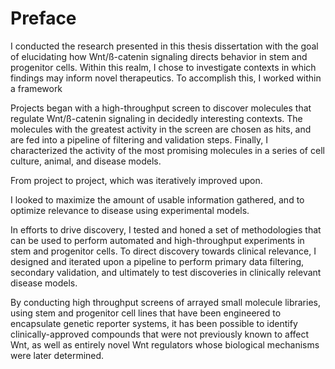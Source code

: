 
# Preface

I conducted the research presented in this thesis dissertation with the goal of elucidating how Wnt/ß-catenin signaling directs behavior in stem and progenitor cells. Within this realm, I chose to investigate contexts in which findings may inform novel therapeutics. To accomplish this, I worked within a framework 

Projects began with a high-throughput screen to discover molecules that regulate Wnt/ß-catenin signaling in decidedly interesting contexts. The molecules with the greatest activity in the screen are chosen as hits, and are fed into a pipeline of filtering and validation steps. Finally, I characterized the activity of the most promising molecules in a series of cell culture, animal, and disease models.

From project to project, which was iteratively improved upon. 

I looked to maximize the amount of usable information gathered, and to optimize relevance to disease using experimental models.



In efforts to drive discovery, I tested and honed a set of methodologies that can be used to perform automated and high-throughput experiments in stem and progenitor cells. To direct discovery towards clinical relevance, I designed and iterated upon a pipeline to perform primary data filtering, secondary validation, and ultimately to test discoveries in clinically relevant disease models.

By conducting high throughput screens of arrayed small molecule libraries, using stem and progenitor cell lines that have been engineered to encapsulate genetic reporter systems, it has been possible to identify clinically-approved compounds that were not previously known to affect Wnt, as well as entirely novel Wnt regulators whose biological mechanisms were later determined.
